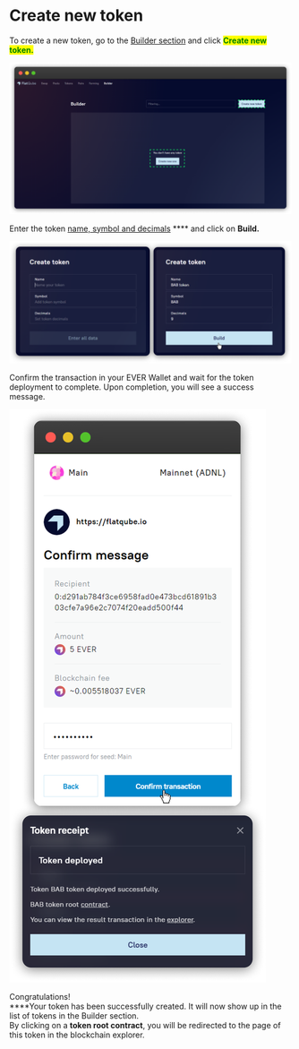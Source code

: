 # Create new token

To create a new token, go to the [Builder section](../) and click <mark style="color:green;">**Create new token.**</mark>

![](<../../../.gitbook/assets/image (176).png>)

Enter the token [name, symbol and decimals](../interface/token-page.md) \*\*\*\* and click on **Build.**

![](<../../../.gitbook/assets/image (197).png>)

Confirm the transaction in your EVER Wallet and wait for the token deployment to complete. Upon completion, you will see a success message.

![](<../../../.gitbook/assets/image (163).png>)

Congratulations!\
\*\*\*\*Your token has been successfully created. It will now show up in the list of tokens in the Builder section.\
By clicking on a **token root contract**, you will be redirected to the page of this token in the blockchain explorer.
